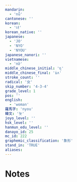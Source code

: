 ```yaml
---
mandarin:
  - 'nǚ'
cantonese: ''
korean:
  - '녀'
korean_native: ''
japanese:
  - 'JO'
  - 'NYO'
  - 'NYOU'
japanese_nanori: ''
vietnamese:
  - 'nữ'
middle_chinese_initial: 'ɳ'
middle_chinese_final: 'ɨʌ'
stroke_count: ''
radical: '女'
skip_number: '4-3-4'
grade_level: 1
pos: ''
english:
  - 'woman'
羅馬字: 'nyou'
韓文: '뇻'
joyo_level: ''
hsk_level: ''
hanmun_edu_level: ''
danayo_id: 25
mc_id: 222
graphemic_classification: '象形'
stand_in: 'TRUE'
aliases:
---
```


# Notes
